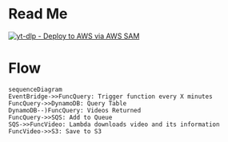 # Read Me

[![yt-dlp - Deploy to AWS via AWS SAM](https://github.com/homelabwithkevin/playground/actions/workflows/yt-dlp-sam.yaml/badge.svg)](https://github.com/homelabwithkevin/playground/actions/workflows/yt-dlp-sam.yaml)

# Flow

```mermaid
sequenceDiagram
EventBridge->>FuncQuery: Trigger function every X minutes
FuncQuery->>DynamoDB: Query Table
DynamoDB--)FuncQuery: Videos Returned
FuncQuery->>SQS: Add to Queue
SQS->>FuncVideo: Lambda downloads video and its information
FuncVideo->>S3: Save to S3
```